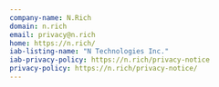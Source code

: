 ```yaml
---
company-name: N.Rich
domain: n.rich
email: privacy@n.rich
home: https://n.rich/
iab-listing-name: "N Technologies Inc."
iab-privacy-policy: https://n.rich/privacy-notice
privacy-policy: https://n.rich/privacy-notice/
---
```




